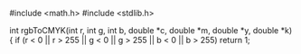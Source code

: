 #include <math.h>
#include <stdlib.h>

int rgbToCMYK(int r, int g, int b, double *c, double *m, double *y, double *k) {
    if (r < 0 || r > 255 || g < 0 || g > 255 || b < 0 || b > 255) 
        return 1; 